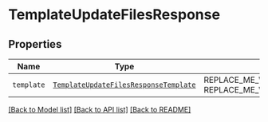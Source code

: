 # TemplateUpdateFilesResponse



## Properties
Name | Type | Description | Notes
------------ | ------------- | ------------- | -------------
| `template` | [```TemplateUpdateFilesResponseTemplate```](TemplateUpdateFilesResponseTemplate.md) | REPLACE_ME_WITH_DESCRIPTION_BEGIN  REPLACE_ME_WITH_DESCRIPTION_END |  |

[[Back to Model list]](../README.md#documentation-for-models) [[Back to API list]](../README.md#documentation-for-api-endpoints) [[Back to README]](../README.md)

